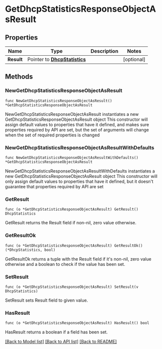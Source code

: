 # GetDhcpStatisticsResponseObjectAsResult

## Properties

Name | Type | Description | Notes
------------ | ------------- | ------------- | -------------
**Result** | Pointer to [**DhcpStatistics**](DhcpStatistics.md) |  | [optional] 

## Methods

### NewGetDhcpStatisticsResponseObjectAsResult

`func NewGetDhcpStatisticsResponseObjectAsResult() *GetDhcpStatisticsResponseObjectAsResult`

NewGetDhcpStatisticsResponseObjectAsResult instantiates a new GetDhcpStatisticsResponseObjectAsResult object
This constructor will assign default values to properties that have it defined,
and makes sure properties required by API are set, but the set of arguments
will change when the set of required properties is changed

### NewGetDhcpStatisticsResponseObjectAsResultWithDefaults

`func NewGetDhcpStatisticsResponseObjectAsResultWithDefaults() *GetDhcpStatisticsResponseObjectAsResult`

NewGetDhcpStatisticsResponseObjectAsResultWithDefaults instantiates a new GetDhcpStatisticsResponseObjectAsResult object
This constructor will only assign default values to properties that have it defined,
but it doesn't guarantee that properties required by API are set

### GetResult

`func (o *GetDhcpStatisticsResponseObjectAsResult) GetResult() DhcpStatistics`

GetResult returns the Result field if non-nil, zero value otherwise.

### GetResultOk

`func (o *GetDhcpStatisticsResponseObjectAsResult) GetResultOk() (*DhcpStatistics, bool)`

GetResultOk returns a tuple with the Result field if it's non-nil, zero value otherwise
and a boolean to check if the value has been set.

### SetResult

`func (o *GetDhcpStatisticsResponseObjectAsResult) SetResult(v DhcpStatistics)`

SetResult sets Result field to given value.

### HasResult

`func (o *GetDhcpStatisticsResponseObjectAsResult) HasResult() bool`

HasResult returns a boolean if a field has been set.


[[Back to Model list]](../README.md#documentation-for-models) [[Back to API list]](../README.md#documentation-for-api-endpoints) [[Back to README]](../README.md)


